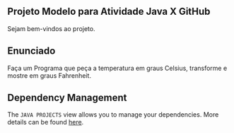## Projeto Modelo para Atividade Java X GitHub

Sejam bem-vindos ao projeto.

## Enunciado

Faça um Programa que peça a temperatura em graus Celsius, transforme e mostre em graus Fahrenheit.

## Dependency Management

The `JAVA PROJECTS` view allows you to manage your dependencies. More details can be found [here](https://github.com/microsoft/vscode-java-dependency#manage-dependencies).
